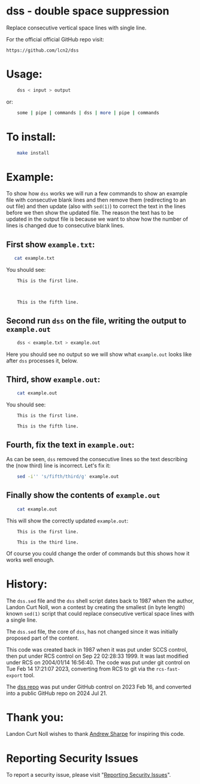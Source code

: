 # dss - double space suppression

Replace consecutive vertical space lines with single line.

For the official official GitHub repo visit:

    https://github.com/lcn2/dss


# Usage:

```sh
    dss < input > output
```

or:

```sh
    some | pipe | commands | dss | more | pipe | commands
```


# To install:

```sh
    make install
```


# Example:

To show how `dss` works we will run a few commands to show an example file with
consecutive blank lines and then remove them (redirecting to an out file) and
then update (also with `sed(1)`) to correct the text in the lines before we then
show the updated file. The reason the text has to be updated in the output file
is because we want to show how the number of lines is changed due to consecutive
blank lines.

## First show `example.txt`:

```sh
   cat example.txt
```

You should see:

```sh
    This is the first line.



    This is the fifth line.
```

## Second run `dss` on the file, writing the output to `example.out`

```sh
    dss < example.txt > example.out
```

Here you should see no output so we will show what `example.out` looks like
after `dss` processes it, below.

## Third, show `example.out`:

```sh
    cat example.out
```

You should see:

```
    This is the first line.

    This is the fifth line.
```

## Fourth, fix the text in `example.out`:

As can be seen, `dss` removed the consecutive lines so the text describing the
(now third) line is incorrect. Let's fix it:

```sh
    sed -i'' 's/fifth/third/g' example.out
```

## Finally show the contents of `example.out`

```sh
    cat example.out
```

This will show the correctly updated `example.out`:

```
    This is the first line.

    This is the third line.
```

Of course you could change the order of commands but this shows how it works
well enough.

# History:

The `dss.sed` file and the `dss` shell script dates back
to 1987 when the author, Landon Curt Noll, won a contest
by creating the smallest (in byte length) known `sed(1)`
script that could replace consecutive vertical space
lines with a single line.

The `dss.sed` file, the core of `dss`, has not changed since it
was initially proposed part of the content.

This code was created back in 1987 when it was put under
SCCS control, then put under RCS control on Sep 22 02:28:33
1999.  It was last modified under RCS on 2004/01/14 16:56:40.
The code was put under git control on Tue Feb 14 17:21:07 2023,
converting from RCS to git via the `rcs-fast-export` tool.

The [dss repo](https://github.com/lcn2/dss) was put under
GitHub control on 2023 Feb 16, and converted into a public
GitHub repo on 2024 Jul 21.


# Thank you:

Landon Curt Noll wishes to thank
[Andrew Sharpe](https://www.linkedin.com/in/andrew-sharpe-a2817a1/)
for inspiring this code.


# Reporting Security Issues

To report a security issue, please visit "[Reporting Security Issues](https://github.com/lcn2/dss/security/policy)".
